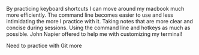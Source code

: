 By practicing keyboard shortcuts I can move around my macbook much more efficiently.
The command line becomes easier to use and less intimidating the more I practice with it.
Taking notes that are more clear and concise during sessions.
Using the command line and hotkeys as much as possible.
John Napier offered to help me with customizing my terminal!

Need to practice with Git more

